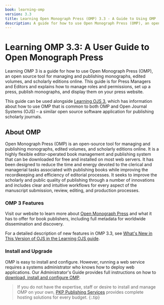 ```yaml
---
book: learning-omp
version: 3.3
title: Learning Open Monograph Press (OMP) 3.3 - A Guide to Using OMP
description: A guide for how to use Open Monograph Press (OMP), an open source tool for managing and publishing monographs, for press managers and editors.
---
```


# Learning OMP 3.3: A User Guide to Open Monograph Press

Learning OMP 3 is a guide for how to use Open Monograph Press (OMP), an open source tool for managing and publishing monographs, edited volumes, and scholarly editions online. This guide is for Press Managers and Editors and explains how to manage roles and permissions, set up a press, publish monographs, and display them on your press website.

This guide can be used alongside [Learning OJS 3](https://docs.pkp.sfu.ca/learning-ojs/en/), which has information about how to use OMP that is common to both OMP and Open Journal Systems (OJS) – a similar open source software application for publishing scholarly journals.

## About OMP

Open Monograph Press (OMP) is an open-source tool for managing and publishing monographs, edited volumes, and scholarly editions online. It is a highly flexible editor-operated book management and publishing system that can be downloaded for free and installed on most web servers. It has been designed to reduce the time and energy devoted to the clerical and managerial tasks associated with publishing books while improving the recordkeeping and efficiency of editorial processes. It seeks to improve the scholarly and public quality of publishing through a number of innovations and includes clear and intuitive workflows for every aspect of the manuscript submission, review, editing, and production processes.

### OMP 3 Features

Visit our website to learn more about [Open Monograph Press](https://pkp.sfu.ca/software/omp) and what it has to offer for book publishers, including full metadata for worldwide dissemination and discovery.

For a detailed description of new features in OMP 3.3, see [What's New in This Version of OJS in the Learning OJS guide](https://docs.pkp.sfu.ca/learning-ojs/en/about-ojs#whats-new-in-this-version-of-ojs).

### Install and Upgrade

OMP is easy to install and configure. However, running a web service requires a systems administrator who knows how to deploy web applications. Our Administrator's Guide provides full instructions on how to [download, install and configure OMP](/admin-guide/en).

> If you do not have the expertise, staff or desire to install and manage OMP on your own, [PKP Publishing Services](https://pkp.sfu.ca/hosting-services) provides complete hosting solutions for every budget.
{:.tip}